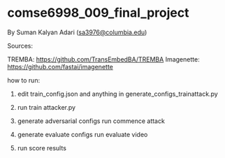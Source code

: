 # comse6998_009_final_project
By Suman Kalyan Adari (sa3976@columbia.edu)

Sources:

TREMBA: https://github.com/TransEmbedBA/TREMBA
Imagenette: https://github.com/fastai/imagenette



how to run:

1. edit train_config.json and anything in generate_configs_trainattack.py
2. run train attacker.py

3. generate adversarial configs
run commence attack

4. generate evaluate configs
run evaluate video

5. run score results